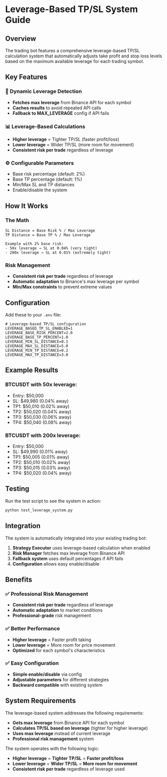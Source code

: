 # Leverage-Based TP/SL System Guide

## Overview

The trading bot features a comprehensive leverage-based TP/SL calculation system that automatically adjusts take profit and stop loss levels based on the maximum available leverage for each trading symbol.

## Key Features

### 🎯 **Dynamic Leverage Detection**
- **Fetches max leverage** from Binance API for each symbol
- **Caches results** to avoid repeated API calls
- **Fallback to MAX_LEVERAGE** config if API fails

### 📊 **Leverage-Based Calculations**
- **Higher leverage** = Tighter TP/SL (faster profit/loss)
- **Lower leverage** = Wider TP/SL (more room for movement)
- **Consistent risk per trade** regardless of leverage

### ⚙️ **Configurable Parameters**
- Base risk percentage (default: 2%)
- Base TP percentage (default: 1%)
- Min/Max SL and TP distances
- Enable/disable the system

## How It Works

### **The Math**
```
SL Distance = Base Risk % / Max Leverage
TP Distance = Base TP % / Max Leverage

Example with 2% base risk:
- 50x leverage → SL at 0.04% (very tight)
- 200x leverage → SL at 0.01% (extremely tight)
```

### **Risk Management**
- **Consistent risk per trade** regardless of leverage
- **Automatic adaptation** to Binance's max leverage per symbol
- **Min/Max constraints** to prevent extreme values

## Configuration

Add these to your `.env` file:

```env
# Leverage-based TP/SL configuration
LEVERAGE_BASED_TP_SL_ENABLED=1
LEVERAGE_BASE_RISK_PERCENT=2.0
LEVERAGE_BASE_TP_PERCENT=1.0
LEVERAGE_MIN_SL_DISTANCE=0.1
LEVERAGE_MAX_SL_DISTANCE=5.0
LEVERAGE_MIN_TP_DISTANCE=0.2
LEVERAGE_MAX_TP_DISTANCE=3.0
```

## Example Results

### **BTCUSDT with 50x leverage:**
- Entry: $50,000
- SL: $49,980 (0.04% away)
- TP1: $50,010 (0.02% away)
- TP2: $50,020 (0.04% away)
- TP3: $50,030 (0.06% away)
- TP4: $50,040 (0.08% away)

### **BTCUSDT with 200x leverage:**
- Entry: $50,000
- SL: $49,990 (0.01% away)
- TP1: $50,005 (0.01% away)
- TP2: $50,010 (0.02% away)
- TP3: $50,015 (0.03% away)
- TP4: $50,020 (0.04% away)

## Testing

Run the test script to see the system in action:

```bash
python test_leverage_system.py
```

## Integration

The system is automatically integrated into your existing trading bot:

1. **Strategy Executor** uses leverage-based calculation when enabled
2. **Risk Manager** fetches max leverage from Binance API
3. **Fallback system** uses default percentages if API fails
4. **Configuration** allows easy enable/disable

## Benefits

### ✅ **Professional Risk Management**
- **Consistent risk per trade** regardless of leverage
- **Automatic adaptation** to market conditions
- **Professional-grade** risk management

### ✅ **Better Performance**
- **Higher leverage** = Faster profit taking
- **Lower leverage** = More room for price movement
- **Optimized** for each symbol's characteristics

### ✅ **Easy Configuration**
- **Simple enable/disable** via config
- **Adjustable parameters** for different strategies
- **Backward compatible** with existing system

## System Requirements

The leverage-based system addresses the following requirements:

- **Gets max leverage** from Binance API for each symbol
- **Calculates TP/SL based on leverage** (tighter for higher leverage)
- **Uses max leverage** instead of current leverage
- **Professional risk management** system

The system operates with the following logic:
- **Higher leverage** = **Tighter TP/SL** = **Faster profit/loss**
- **Lower leverage** = **Wider TP/SL** = **More room for movement**
- **Consistent risk per trade** regardless of leverage used
